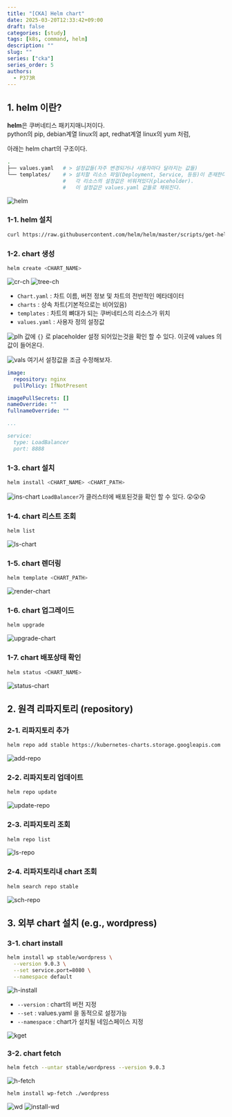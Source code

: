 ```yaml
---
title: "[CKA] Helm chart"
date: 2025-03-20T12:33:42+09:00
draft: false
categories: [study]
tags: [k8s, command, helm]
description: ""
slug: ""
series: ["cka"]
series_order: 5
authors:
  - P373R
---
```


## 1. helm 이란?
**helm**은 쿠버네티스 패키지매니저이다.  
python의 pip, debian계열 linux의 apt, redhat계열 linux의 yum 처럼,

아래는 helm chart의 구조이다.  
```bash
.
├── values.yaml   # > 설정값들(자주 변경되거나 사용자마다 달라지는 값들)
└── templates/    # > 설치할 리소스 파일(Deployment, Service, 등등)이 존재한다.
                  #   각 리소스의 설정값은 비워져있다(placeholder).
                  #   이 설정값은 values.yaml 값들로 채워진다.
```

![helm](./assets/helm.png)

### 1-1. helm 설치
```bash
curl https://raw.githubusercontent.com/helm/helm/master/scripts/get-helm-3 | bash -s -- --version v3.2.2
```

### 1-2. chart 생성
```bash
helm create <CHART_NAME>
```
![cr-ch](./assets/create-chart.png)
![tree-ch](./assets/chart-tree.png)
- `Chart.yaml` : 차트 이름, 버전 정보 및 차트의 전반적인 메타데이터
- `charts` : 상속 차트(기본적으로는 비어있음)
- `templates` : 차트의 뼈대가 되는 쿠버네티스의 리소스가 위치
- `values.yaml` : 사용자 정의 설정값

![plh](./assets/placeholder.png "placeholder")
값에 `{}` 로 placeholder 설정 되어있는것을 확인 할 수 있다. 이곳에 values 의 값이 들어온다.  

![vals](./assets/values.png "values.yaml")
여기서 설정값을 조금 수정해보자.
```yaml
image:
  repository: nginx
  pullPolicy: IfNotPresent

imagePullSecrets: []
nameOverride: ""
fullnameOverride: ""

...

service:
  type: LoadBalancer
  port: 8888
```

### 1-3. chart 설치
```bash
helm install <CHART_NAME> <CHART_PATH>
```
![ins-chart](./assets/install-chart.png)
`LoadBalancer`가 클러스터에 배포된것을 확인 할 수 있다. 😲😲😲 

### 1-4. chart 리스트 조회
```bash
helm list
```
![ls-chart](./assets/ls-chart.png)

### 1-5. chart 렌더링
```bash
helm template <CHART_PATH>
```
![render-chart](./assets/render-chart.png)

### 1-6. chart 업그레이드
```bash
helm upgrade 
```
![upgrade-chart](./assets/upgrade-chart.png)

### 1-7. chart 배포상태 확인
```bash
helm status <CHART_NAME>
```
![status-chart](./assets/status-chart.png)



## 2. 원격 리파지토리 (repository)

### 2-1. 리파지토리 추가
```bash
helm repo add stable https://kubernetes-charts.storage.googleapis.com
```
![add-repo](./assets/add-repo.png)

### 2-2. 리파지토리 업데이트
```bash
helm repo update
```
![update-repo](./assets/update-repo.png)

### 2-3. 리파지토리 조회
```bash
helm repo list
```
![ls-repo](./assets/list-repo.png)

### 2-4. 리파지토리내 chart 조회
```bash
helm search repo stable
```
![sch-repo](./assets/search-repo.png)

## 3. 외부 chart 설치 (e.g., wordpress)
### 3-1. chart install
```bash
helm install wp stable/wordpress \
  --version 9.0.3 \
  --set service.port=8080 \
  --namespace default
```
![h-install](./assets/install-wp.png)
- `--version` : chart의 버전 지정
- `--set` : values.yaml 을 동적으로 설정가능
- `--namespace` : chart가 설치될 네임스페이스 지정

![kget](./assets/get.png)

### 3-2. chart fetch
```bash
helm fetch --untar stable/wordpress --version 9.0.3
```
![h-fetch](./assets/fetch.png)

```bash
helm install wp-fetch ./wordpress
```
![wd](./assets/wordpress.png)
![install-wd](./assets/install-wordpress.png)